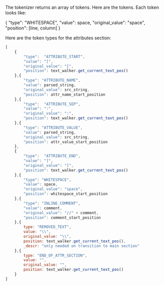 The tokenizer returns an array of tokens.
Here are the tokens. Each token looks like:

{
    "type": "WHITESPACE",
    "value": space,
    "original_value": "space",
    "position": [line, column]
}

Here are the token types for the attributes section:

```js
[
    {
        "type":  "ATTRIBUTE_START",
        "value": "[",
        "original_value": "[",
        "position": text_walker.get_current_text_pos()
    },{
        "type": "ATTRIBUTE_NAME",
        "value": parsed_string,
        "original_value": src_string,
        "position": attr_name_start_position
    },{
        "type":  "ATTRIBUTE_SEP",
        "value": ":",
        "original_value": ":",
        "position": text_walker.get_current_text_pos()
    },{
        "type": "ATTRIBUTE_VALUE",
        "value": parsed_string,
        "original_value": src_string,
        "position": attr_value_start_position
    },
    {
        "type":  "ATTRIBUTE_END",
        "value": "]",
        "original_value": "]",
        "position": text_walker.get_current_text_pos()
    },{
        "type": "WHITESPACE",
        "value": space,
        "original_value": "space",
        "position": whitespace_start_position
    },{
        "type": "INLINE_COMMENT",
        "value": comment,
        "original_value": "//" + comment,
        "position": comment_start_position
    },{
        type: "REMOVED_TEXT",
        value: "\\",
        original_value: "\\",
        position: text_walker.get_current_text_pos(),
        _descr: "only needed on transition to main section"
    },{
        type: "END_OF_ATTR_SECTION",
        value: "",
        original_value: "",
        position: text_walker.get_current_text_pos()
    }
]
```